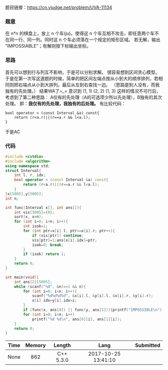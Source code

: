 题目链接：<https://cn.vjudge.net/problem/UVA-11134>

### 题意
在 n*n 的棋盘上，放上 n 个车(ju)。使得这 n 个车互相不攻击，即任意两个车不在同一行、同一列。同时这 n 个车必须落在一个规定的矩形区域。
若无解，输出 "IMPOSSIABLE"；有解则按下标输出坐标。

### 思路
首先可以想到行与列互不影响，于是可以分别求解。
很容易想到区间贪心模型。
于是在第一次写这道题的时候，简单的把区间左端点按从小到大的顺序排列，若相同则把右端点从小到大排列。最后从左到右查找一边。
（思路是别人没有，而我独有的先处理。）
结果WA了=_=
意识到 (1, 1) (2, 2) (1, 3) 这样的情况不可行后，考虑到了第二种思路：
A仅有的先处理（A的可选项少所以先处理），B独有的其次处理。
即：**我仅有的先处理，我独有的后处理。**
有比较代码：
```
bool operator < (const Interval &a) const{
    return (r<a.r)||(r==a.r && l<a.l);
}
```
于是AC

### 代码
```cpp
#include <cstdio>
#include <algorithm>
using namespace std;
struct Interval{
    int l, r, idx;
    bool operator < (const Interval &a) const{
        return (r<a.r)||(r==a.r && l<a.l);
    }
}x[5005],y[5005];
int n;

int func(Interval x[], int ans[]){
    int vis[5005]={0};
    sort(x, x+n);
    for (int i=0; i<n; i++){
        int isok=1;
        for (int ptr=x[i].l; ptr<=x[i].r; ptr++){
            if (vis[ptr]) continue;
            vis[ptr]=1;ans[x[i].idx]=ptr;
            isok=0; break;
        }
        if (isok) return 1;
    }
    return 0;
}

int main(void){
    int ans[2][5005];
    while (scanf("%d", &n)==1 && n){
        for (int i=0; i<n; i++){
            scanf("%d%d%d%d", &x[i].l, &y[i].l, &x[i].r, &y[i].r);
            x[i].idx=y[i].idx=i;
        }
        if (func(x, ans[0]) || func(y, ans[1])){printf("IMPOSSIBLE\n"); continue;}
        for (int i=0; i<n; i++)
            printf("%d %d\n", ans[0][i], ans[1][i]);
    }
    return 0;
}
```

Time|Memory|Length|Lang|Submitted
:-:|:-:|:-:|:-:|:-:
None|862|C++ 5.3.0|2017-10-25 13:41:10